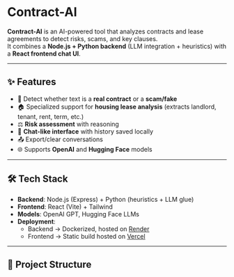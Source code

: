 # Contract-AI

**Contract-AI** is an AI-powered tool that analyzes contracts and lease agreements to detect risks, scams, and key clauses.  
It combines a **Node.js + Python backend** (LLM integration + heuristics) with a **React frontend chat UI**.

---

## ✨ Features
- 🔎 Detect whether text is a **real contract** or a **scam/fake**
- 🏠 Specialized support for **housing lease analysis** (extracts landlord, tenant, rent, term, etc.)
- ⚖️ **Risk assessment** with reasoning
- 💬 **Chat-like interface** with history saved locally
- 📤 Export/clear conversations
- 🌐 Supports **OpenAI** and **Hugging Face** models

---

## 🛠️ Tech Stack
- **Backend**: Node.js (Express) + Python (heuristics + LLM glue)
- **Frontend**: React (Vite) + Tailwind
- **Models**: OpenAI GPT, Hugging Face LLMs
- **Deployment**:  
  - Backend → Dockerized, hosted on [Render](https://render.com/)  
  - Frontend → Static build hosted on [Vercel](https://vercel.com/)  

---

## 📂 Project Structure
